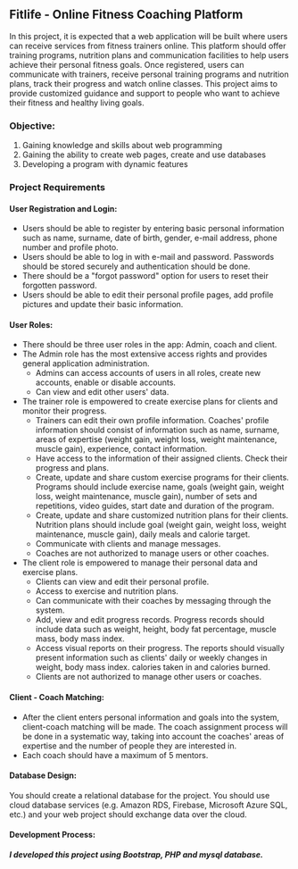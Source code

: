 ## Fitlife - Online Fitness Coaching Platform
In this project, it is expected that a web application will be built where users can receive services from fitness trainers online. This platform should offer training programs, nutrition plans and communication facilities to help users achieve their personal fitness goals. Once registered, users can communicate with trainers, receive personal training programs and nutrition plans, track their progress and watch online classes. This project aims to provide customized guidance and support to people who want to achieve their fitness and healthy living goals.
### Objective:
1. Gaining knowledge and skills about web programming
2. Gaining the ability to create web pages, create and use databases
3. Developing a program with dynamic features

### Project Requirements
#### User Registration and Login:
- Users should be able to register by entering basic personal information such as name, surname, date of birth, gender, e-mail address, phone number and profile photo.
- Users should be able to log in with e-mail and password. Passwords should be stored securely and authentication should be done.
- There should be a "forgot password" option for users to reset their forgotten password.
- Users should be able to edit their personal profile pages, add profile pictures and update their basic information.
#### User Roles:
- There should be three user roles in the app: Admin, coach and client.
- The Admin role has the most extensive access rights and provides general application administration.
  - Admins can access accounts of users in all roles, create new accounts, enable or disable accounts.
  - Can view and edit other users' data.
- The trainer role is empowered to create exercise plans for clients and monitor their progress.
  - Trainers can edit their own profile information. Coaches' profile information should consist of information such as name, surname, areas of expertise (weight gain, weight loss, weight maintenance, muscle gain), experience, contact information.
  - Have access to the information of their assigned clients. Check their progress and plans.
  - Create, update and share custom exercise programs for their clients. Programs should include exercise name, goals (weight gain, weight loss, weight maintenance, muscle gain), number of sets and repetitions, video guides, start date and duration of the program.
  - Create, update and share customized nutrition plans for their clients. Nutrition plans should include goal (weight gain, weight loss, weight maintenance, muscle gain), daily meals and calorie target.
  - Communicate with clients and manage messages.
  - Coaches are not authorized to manage users or other coaches.
- The client role is empowered to manage their personal data and exercise plans.
  - Clients can view and edit their personal profile.
  - Access to exercise and nutrition plans.
  - Can communicate with their coaches by messaging through the system.
  - Add, view and edit progress records. Progress records should include data such as weight, height, body fat percentage, muscle mass, body mass index.
  - Access visual reports on their progress. The reports should visually present information such as clients' daily or weekly changes in weight, body mass index. calories taken in and calories burned.
  - Clients are not authorized to manage other users or coaches.
#### Client - Coach Matching:
- After the client enters personal information and goals into the system, client-coach matching will be made. The coach assignment process will be done in a systematic way, taking into account the coaches' areas of expertise and the number of people they are interested in.
- Each coach should have a maximum of 5 mentors.
#### Database Design: 
You should create a relational database for the project. You should use cloud database services (e.g. Amazon RDS, Firebase, Microsoft Azure SQL, etc.) and your web project should exchange data over the cloud.
#### Development Process:  
***I developed this project using Bootstrap, PHP and mysql database.***
